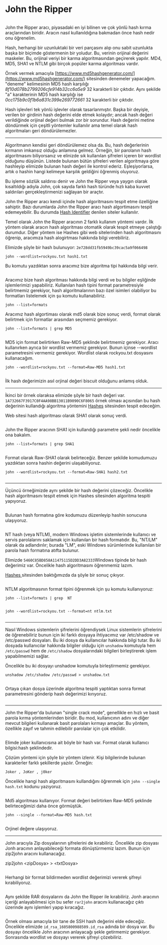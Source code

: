 # John the Ripper

<figure><img src="../.gitbook/assets/john-the-ripper.png" alt=""><figcaption></figcaption></figure>

John the Ripper aracı, piyasadaki en iyi bilinen ve çok yönlü hash kırma araçlarından biridir. Aracın nasıl kullanıldığına bakmadan önce hash nedir onu öğrenelim.&#x20;

Hash, herhangi bir uzunluktaki bir veri parçasını alıp onu sabit uzunlukta başka bir biçimde göstermenin bir yoludur. Bu, verinin orijinal değerini maskeler. Bu, orijinal veriyi bir karma algoritmasından geçirerek yapılır. MD4, MD5, SHA1 ve NTLM gibi birçok popüler karma algoritması vardır.&#x20;

Örnek vermek amacıyla [https://www.md5hashgenerator.com/](https://www.md5hashgenerator.com/) sitesinden denemeler yapacağım. "deneme" kelimesinin MD5 hash karşılığı _8f10d078b2799206cfe914b32cc6a5e9_ 32 karakterli bir çıktıdır. Aynı şekilde "a" karakterinin MD5 hash karşılığı ise _0cc175b9c0f1b6a831c399e269772661_ 32 karakterli bir çıktıdır.&#x20;

Hash işlevleri tek yönlü işlevler olarak tasarlanmıştır. Başka bir deyişle, verilen bir girdinin hash değerini elde etmek kolaydır; ancak hash değeri verildiğinde orijinal değeri bulmak zor bir sorundur. Hash değerini metine döndürmek için çeşitli yöntemler kullanılır ama temel olarak hash algoritmaları geri döndürülemezler.

***

Algoritmanın kendisi  geri döndürülemez olsa da. Bu, hash değerlerinin kırmanın imkansız olduğu anlamına gelmez. Örneğin, bir parolanın hash algoritmasını biliyorsanız ve elinizde sık kullanılan şifreleri içeren bir wordlist olduğunu düşünün. Listede bulunan bütün şifreleri verilen algoritmaya göre hashleyip elimizde bulunan hash değeri ile kontrol ederiz. Eşleşiyorlarsa, artık o hashin hangi kelimeye karşılık geldiğini öğrenmiş oluyoruz.

Bu işleme sözlük saldırısı denir ve John the Ripper veya yaygın olarak kısaltıldığı adıyla John, çok sayıda farklı hash türünde hızlı kaba kuvvet saldırıları gerçekleştirmenizi sağlayan bir araçtır.



John the Ripper aracı kendi içinde hash algoritmasını tespit etme özelliğine sahiptir. Bazı durumlarda John the Ripper aracı hash  algortimasını tespit edemeyebilir. Bu durumda [Hash Identifier](https://hashes.com/en/tools/hash\_identifier) denilen siteler kullanılır.&#x20;

Temel olarak John the Ripper aracının 2 farklı kullanım yöntemi vardır. İlk yöntem olarak aracın hash algoritması otomatik olarak tespit etmeye çalıştığı durumdur. Diğer yöntem ise Hashes gibi web sitelerinden hash algoritmasını öğrenip, aracımıza hash alogirtması hakkında bilgi verebiliriz.&#x20;

Elimizde şöyle bir hash bulunuyor: `2e728dd31fb5949bc39cac5a9f066498`

```
john --wordlist=rockyou.txt hash1.txt
```

Bu komutu yazdıktan sonra aracımız bize algoritma tipi hakkında bilgi verir.&#x20;

<figure><img src="../.gitbook/assets/image (1) (1) (1).png" alt=""><figcaption></figcaption></figure>

Aracımız bize hash algoritması hakkında bilgi verdi ve bu bilgiler eşliğinde işlemlerimizi yapabiliriz. Kullanılan hash tipini format parametresiyle belirtmemiz gerekiyor, hash algoritmalarının bazı özel isimleri olabiliyor bu formatları listelemek için şu komutu kullanabiliriz.&#x20;

`john --list=formats`

Aracımız hash algortiması olarak md5 olarak bize sonuç verdi, format olarak belirtmek için formatlar arasından seçmemiz gerekiyor.

`john --list=formats | grep MD5`

<figure><img src="../.gitbook/assets/image (3).png" alt=""><figcaption></figcaption></figure>

MD5 için format belirtirken Raw-MD5 şeklinde belirtmemiz gerekiyor. Aracı kullanırken ayrıca bir wordlist vermemiz gerekiyor. Bunun içinse --wordlist parametresini vermemiz gerekiyor. Wordlist olarak rockyou.txt dosyasını kullanacağım.&#x20;

`john --wordlist=rockyou.txt --format=Raw-MD5 hash1.txt`

<figure><img src="../.gitbook/assets/image (4).png" alt=""><figcaption></figcaption></figure>

İlk hash değerimizin asıl orjinal değeri biscuit olduğunu anlamış olduk.

***

İkinci bir örnek olaraksa elimizde şöyle bir hash değeri var. `1A732667F3917C0F4AA98BB13011B9090C6F8065` örnek olması açısından bu hash değerinin kullandığı algoritma yöntemini [Hashes](https://hashes.com/en/tools/hash\_identifier) sitesinden tespit edeceğim.&#x20;

Web sitesi hash algoritması olarak SHA1 olarak sonuç verdi.

<figure><img src="../.gitbook/assets/image (5).png" alt=""><figcaption></figcaption></figure>

John the Ripper aracının SHA1 için kullandığı parametre şekli nedir öncelikle ona bakalım.

`john --list=formats | grep SHA1`

<figure><img src="../.gitbook/assets/image (6).png" alt=""><figcaption></figcaption></figure>

Format olarak Raw-SHA1 olarak belirteceğiz. Benzer şekilde komudumuzu yazdıktan sonra hashin değerini ulaşabiliyoruz.

`john --wordlist=rockyou.txt --format=Raw-SHA1 hash2.txt`

<figure><img src="../.gitbook/assets/image (7).png" alt=""><figcaption></figcaption></figure>

***

Üçüncü örneğimizde aynı şekilde bir hash değerini çözeceğiz. Öncelikle hash algoritmasını tespit etmek için Hashes sitesinden algoritma tespiti yapıyoruz.

<figure><img src="../.gitbook/assets/image (9).png" alt=""><figcaption></figcaption></figure>

Bulunan hash formatına göre kodumuzu düzenleyip hashin sonucuna ulaşıyoruz.

<figure><img src="../.gitbook/assets/image (8).png" alt=""><figcaption></figcaption></figure>

NT hash (veya NTLM), modern Windows işletim sistemlerinde kullanıcı ve servis parolalarını saklamak için kullanılan bir hash formatıdır. Bu, "NT/LM" olarak da adlandırılır; burada "LM", eski Windows sürümlerinde kullanılan bir parola hash formatına atıfta bulunur.

Elimizde `5460C85BD858A11475115D2DD3A82333`Windows tipinde bir hash değerimiz var. Öncelikle hash algoritmasını öğrenmemiz lazım.&#x20;

[Hashes ](https://hashes.com/en/tools/hash\_identifier)sitesinden baktığımızda da şöyle bir sonuç çıkıyor.

<figure><img src="../.gitbook/assets/image (11).png" alt=""><figcaption></figcaption></figure>

NTLM algoritmasının format tipini öğrenmek için şu komutu kullanıyoruz:

`john --list=formats | grep  NT`

<figure><img src="../.gitbook/assets/image (12).png" alt=""><figcaption></figcaption></figure>

`john --wordlist=rockyou.txt --format=nt ntlm.txt`

<figure><img src="../.gitbook/assets/image (13).png" alt=""><figcaption></figcaption></figure>

***

Nasıl Windows sistemlerin şifrelerini öğrendiysek Linux sistemlerin şifrelerini de öğrenebiliriz bunun için iki farklı dosyaya ihtiyacımız var /etc/shadow ve /etc/passwd dosyaları. Bu iki dosya da kullanıcılar hakkında bilgi tutar. Bu iki dosyada kullanıcılar hakkında bilgiler olduğu için `unshadow` komutuyla hem `/etc/passwd` hem de `/etc/shadow` dosyalarındaki bilgileri birleştirerek işlem yapabilmemizi sağlar.

Öncelikle bu iki dosyayı unshadow komutuyla birleştirmemiz gerekiyor.&#x20;

`unshadow /etc/shadow /etc/passwd > unshadow.txt`

<figure><img src="../.gitbook/assets/image (14).png" alt=""><figcaption></figcaption></figure>

Ortaya çıkan dosya üzerinde algoritma tespiti yaptıktan sonra format parametresini gönderip hash değerimizi kırıyoruz.

<figure><img src="../.gitbook/assets/image (15).png" alt=""><figcaption></figcaption></figure>

***

John the Ripper'da bulunan "single crack mode", genellikle en hızlı ve basit parola kırma yöntemlerinden biridir. Bu mod, kullanıcının adını ve diğer mevcut bilgileri kullanarak basit parolaları kırmayı amaçlar. Bu yöntem, özellikle zayıf ve tahmin edilebilir parolalar için çok etkilidir.

<figure><img src="../.gitbook/assets/image (16).png" alt=""><figcaption></figcaption></figure>

Elimde joker kullanıcısına ait böyle bir hash var. Format olarak kullanıcı bilgisi:hash şeklindedir.

Çözüm yöntemi için şöyle bir yöntem izlenir. Kişi bilgilerinde bulunan karakterler farklı şekillerde yazılır. Örneğin:

`Joker , JoKer , j0ker`&#x20;

Öncelikle hangi hash algoritmasını kullandığını öğrenmek için `john --single hash.txt` kodunu yazıyoruz.&#x20;

<figure><img src="../.gitbook/assets/image (17).png" alt=""><figcaption></figcaption></figure>

Md5 algoritması kullanıyor. Format değeri belirtirken Raw-MD5 şeklinde belirteceğimizi daha önce görmüştük.

`john --single --format=Raw-MD5 hash.txt`

<figure><img src="../.gitbook/assets/image (18).png" alt=""><figcaption></figcaption></figure>

Orjinel değere ulaşıyoruz.

***

John aracıyla Zip dosyalarının şifrelerini de kırabiliriz. Öncelikle zip dosyası Jonh aracının anlayabileceği formata dönüştürmemiz lazım. Bunun için zip2john aracını kullanacağız.

zip2john \<zipDosya> > \<txtDosya>

<figure><img src="../.gitbook/assets/image (19).png" alt=""><figcaption></figcaption></figure>

Herhangi bir format bildirmeden wordlist değerimizi vererek şifreyi kırabiliyoruz.

<figure><img src="../.gitbook/assets/image (20).png" alt=""><figcaption></figcaption></figure>

Aynı şekilde RAR dosyalarını da John the Ripper ile kırabiliriz. Jonh aracının içeriği anlayabilmesi için bu sefer `rar2john` aracını kullanacağız çıktı üzerinde aynı işlemleri yapıp kıracağız.

<figure><img src="../.gitbook/assets/image (21).png" alt=""><figcaption></figcaption></figure>

Örnek olması amacıyla bir tane de SSH hash değerini elde edeceğiz. Öncelikle elimizde `id_rsa_1605800988509.id_rsa`  adında bir dosya var. Bu dosyayı öncelikle John aracının anlayacağı şekle getirmemiz gerekiyor. Sonrasında wordlist ve dosyayı vererek şifreyi çözebiliriz.

<figure><img src="../.gitbook/assets/image (22).png" alt=""><figcaption></figcaption></figure>

